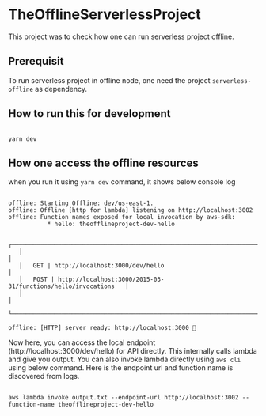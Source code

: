 # TheOfflineServerlessProject

This project was to check how one can run serverless project offline.

## Prerequisit 
To run serverless project in offline node, one need the project ```serverless-offline``` as dependency.

## How to run this for development 

```

yarn dev

```

## How one access the offline resources
when you run it using ```yarn dev``` command, it shows below console log 

```

offline: Starting Offline: dev/us-east-1.
offline: Offline [http for lambda] listening on http://localhost:3002
offline: Function names exposed for local invocation by aws-sdk:
           * hello: theofflineproject-dev-hello

   ┌─────────────────────────────────────────────────────────────────────────┐
   │                                                                         │
   │   GET | http://localhost:3000/dev/hello                                 │
   │   POST | http://localhost:3000/2015-03-31/functions/hello/invocations   │
   │                                                                         │
   └─────────────────────────────────────────────────────────────────────────┘

offline: [HTTP] server ready: http://localhost:3000 🚀

```
Now here, you can access the local endpoint (http://localhost:3000/dev/hello) for API directly. This internally calls lambda and give you output. You can also invoke lambda directly using ``` aws cli ``` using below command. Here is the endpoint url and function name is discovered from logs. 

```

aws lambda invoke output.txt --endpoint-url http://localhost:3002 --function-name theofflineproject-dev-hello

```
